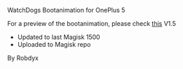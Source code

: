 WatchDogs Bootanimation for OnePlus 5

For a preview of the bootanimation, please check [this](https://media.giphy.com/media/xULW8leB5jPetkdaYo/giphy.gif)
V1.5
- Updated to last Magisk 1500
- Uploaded to Magisk repo

By Robdyx
